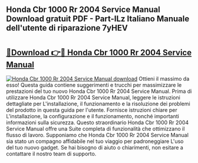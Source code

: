 ## Honda Cbr 1000 Rr 2004 Service Manual Download gratuit PDF - Part-ILz Italiano Manuale dell'utente di riparazione 7yHEV

# <h2><a href="http://dfb99x.blite.top/?on=Honda+Cbr+1000+Rr+2004+Service+Manual">🔗Download 👉🔴 Honda Cbr 1000 Rr 2004 Service Manual</a></h2>

[![Honda Cbr 1000 Rr 2004 Service Manual download](https://i.imgur.com/lujVjoI.png)](http://dfb99x.blite.top/?on=Honda+Cbr+1000+Rr+2004+Service+Manual)
Ottieni il massimo da esso! Questa guida contiene suggerimenti e trucchi per massimizzare le prestazioni del tuo nuovo Honda Cbr 1000 Rr 2004 Service Manual. Prima di utilizzare Honda Cbr 1000 Rr 2004 Service Manual, leggere le istruzioni dettagliate per L'installazione, il funzionamento e la risoluzione dei problemi del prodotto in questa guida per l'utente. Fornisce istruzioni chiare per L'installazione, la configurazione e il funzionamento, nonché importanti informazioni sulla sicurezza. Questo straordinario Honda Cbr 1000 Rr 2004 Service Manual offre una Suite completa di funzionalità che ottimizzano il flusso di lavoro. Supponiamo che Honda Cbr 1000 Rr 2004 Service Manual sia stato un compagno affidabile nel tuo viaggio per padroneggiare L'uso del tuo nuovo gadget. Se hai bisogno di aiuto o chiarimenti, non esitare a contattare il nostro team di supporto.
